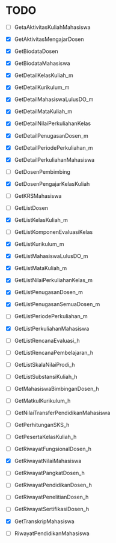 # TODO

- [ ] GetaAktivitasKuliahMahasiswa

- [x] GetAktivitasMengajarDosen

- [x] GetBiodataDosen

- [x] GetBiodataMahasiswa

- [x] GetDetailKelasKuliah_m

- [x] GetDetailKurikulum_m

- [x] GetDetailMahasiswaLulusDO_m

- [x] GetDetailMataKuliah_m

- [x] GetDetailNilaiPerkuliahanKelas

- [x] GetDetailPenugasanDosen_m

- [x] GetDetailPeriodePerkuliahan_m

- [x] GetDetailPerkuliahanMahasiswa

- [ ] GetDosenPembimbing

- [x] GetDosenPengajarKelasKuliah

- [ ] GetKRSMahasiswa

- [ ] GetListDosen

- [x] GetListKelasKuliah_m

- [ ] GetListKomponenEvaluasiKelas

- [x] GetListKurikulum_m

- [x] GetListMahasiswaLulusDO_m

- [x] GetListMataKuliah_m

- [x] GetListNilaiPerkuliahanKelas_m

- [x] GetListPenugasanDosen_m

- [x] GetListPenugasanSemuaDosen_m

- [ ] GetListPeriodePerkuliahan_m

- [x] GetListPerkuliahanMahasiswa

- [ ] GetListRencanaEvaluasi_h

- [ ] GetListRencanaPembelajaran_h

- [ ] GetListSkalaNilaiProdi_h

- [ ] GetListSubstansiKuliah_h

- [ ] GetMahasiswaBimbinganDosen_h

- [ ] GetMatkulKurikulum_h

- [ ] GetNilaiTransferPendidikanMahasiswa

- [ ] GetPerhitunganSKS_h

- [ ] GetPesertaKelasKuliah_h

- [ ] GetRiwayatFungsionalDosen_h

- [x] GetRiwayatNilaiMahasiswa

- [ ] GetRiwayatPangkatDosen_h

- [ ] GetRiwayatPendidikanDosen_h

- [ ] GetRiwayatPenelitianDosen_h

- [ ] GetRiwayatSertifikasiDosen_h

- [x] GetTranskripMahasiswa

- [ ] RiwayatPendidikanMahasiswa